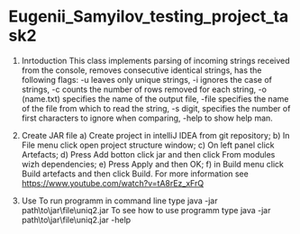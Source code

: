 # Eugenii_Samyilov_testing_project_task2
1. Inrtoduction
This class implements parsing of incoming strings received from the console, removes consecutive identical strings, has the following flags:
-u leaves only unique strings,
-i ignores the case of strings,
-c counts the number of rows removed for each string,
-o (name.txt) specifies the name of the output file,
-file specifies the name of the file from which to read the string,
-s digit, specifies the number of first characters to ignore when comparing,
-help to show help man.

2. Create JAR file
a) Create project in intelliJ IDEA from git repository;
b) In File menu click open project structure window;
c) On left panel click Artefacts;
d) Press Add botton click jar and then click From modules wizh dependencies;
e) Press Apply and then OK;
f) in Build menu click Build artefacts and then click Build.
For more information see https://www.youtube.com/watch?v=tA8rEz_xFrQ 

3. Use
To run programm in command line type java -jar path\to\jar\file\uniq2.jar
To see how to use programm type java -jar path\to\jar\file\uniq2.jar -help
